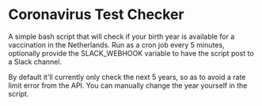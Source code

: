 # Coronavirus Test Checker

A simple bash script that will check if your birth year is available for a vaccination in the Netherlands. Run as a cron job every 5 minutes, optionally provide the SLACK_WEBHOOK variable to have the script post to a Slack channel.

By default it'll currently only check the next 5 years, so as to avoid a rate limit error from the API. You can manually change the year yourself in the script.

